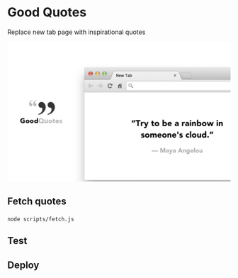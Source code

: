 # Good Quotes

Replace new tab page with inspirational quotes

![](screenshot-2.png)

## Fetch quotes

`node scripts/fetch.js`

## Test

## Deploy
